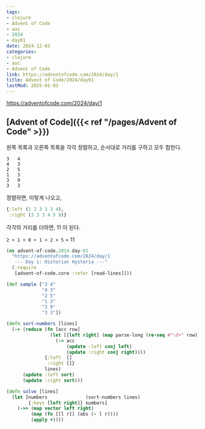 ```yaml
---
tags:
- clojure
- Advent of Code
- aoc
- 2024
- day01
date: 2024-12-03
categories:
- clojure
- aoc
- Advent of Code
link: https://adventofcode.com/2024/day/1
title: Advent of Code/2024/day01
lastMod: 2025-01-03
---
```

https://adventofcode.com/2024/day/1

## [Advent of Code]({{< ref "/pages/Advent of Code" >}})





왼쪽 목록과 오른쪽 목록을 각각 정렬하고, 순서대로 거리를 구하고 모두 합한다.

```shell
3   4
4   3
2   5
1   3
3   9
3   3
```



정렬하면, 이렇게 나오고,

```clojure
{:left (1 2 3 3 3 4), 
 :right (3 3 3 4 5 9)}
```



각각의 거리를 더하면, 11 이 된다.

`2 + 1 + 0 + 1 + 2 + 5` = 11



```clojure
(ns advent-of-code.2024.day-01
  "https://adventofcode.com/2024/day/1
   --- Day 1: Historian Hysteria ---"
  (:require
   [advent-of-code.core :refer [read-lines]]))

(def sample ["3 4"
             "4 3"
             "2 5"
             "1 3"
             "3 9"
             "3 3"])

(defn sort-numbers [lines]
  (-> (reduce (fn [acc row]
                (let [[left right] (map parse-long (re-seq #"\d+" row))]
                  (-> acc
                      (update :left conj left)
                      (update :right conj right))))
              {:left  []
               :right []}
              lines)
      (update :left sort)
      (update :right sort)))

(defn solve [lines]
  (let [numbers              (sort-numbers lines)
        {:keys [left right]} numbers]
    (->> (map vector left right)
         (map (fn [[l r]] (abs (- l r))))
         (apply +))))
```






